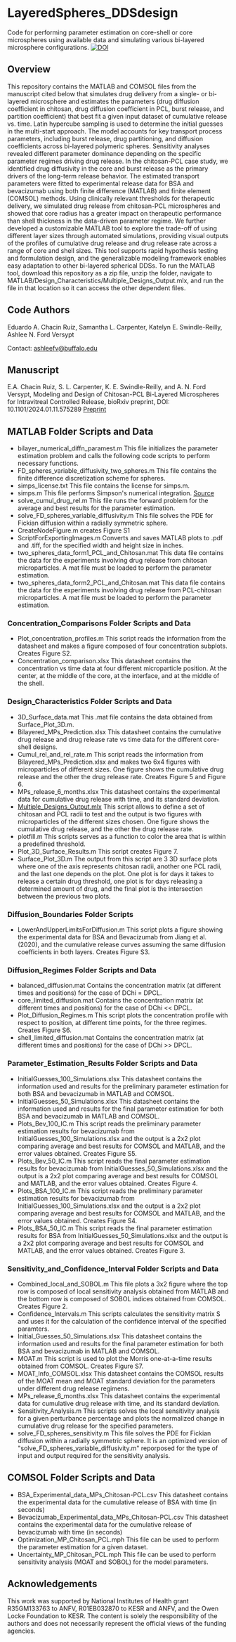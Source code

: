 # LayeredSpheres_DDSdesign
Code for performing parameter estimation on core-shell or core microspheres using available data and simulating various bi-layered microsphere configurations.
[![DOI](https://zenodo.org/badge/974522428.svg)](https://doi.org/10.5281/zenodo.16614720)

## Overview
This repository contains the MATLAB and COMSOL files from the manuscript cited below that simulates drug delivery from a single- or bi-layered microsphere and estimates the parameters (drug diffusion coefficient in chitosan, drug diffusion coefficient in PCL, burst release, and partition coefficient) that best fit a given input dataset of cumulative release vs. time. Latin hypercube sampling is used to determine the initial guesses in the multi-start approach. The model accounts for key transport process parameters, including burst release, drug partitioning, and diffusion coefficients across bi-layered polymeric spheres. Sensitivity analyses revealed different parameter dominance depending on the specific parameter regimes driving drug release. In the chitosan-PCL case study, we identified drug diffusivity in the core and burst release as the primary drivers of the long-term release behavior. The estimated transport parameters were fitted to experimental release data for BSA and bevacizumab using both finite difference (MATLAB) and finite element (COMSOL) methods. Using clinically relevant thresholds for therapeutic delivery, we simulated drug release from chitosan-PCL microspheres and showed that core radius has a greater impact on therapeutic performance than shell thickness in the data-driven parameter regime. We further developed a customizable MATLAB tool to explore the trade-off of using different layer sizes through automated simulations, providing visual outputs of the profiles of cumulative drug release and drug release rate across a range of core and shell sizes. This tool supports rapid hypothesis testing and formulation design, and the generalizable modeling framework enables easy adaptation to other bi-layered spherical DDSs. To run the MATLAB tool, download this repository as a zip file, unzip the folder, navigate to MATLAB/Design_Characteristics/Multiple_Designs_Output.mlx, and run the file in that location so it can access the other dependent files.

## Code Authors
Eduardo A. Chacin Ruiz, Samantha L. Carpenter, Katelyn E. Swindle-Reilly,  Ashlee N. Ford Versypt

Contact: ashleefv@buffalo.edu

## Manuscript
E.A. Chacin Ruiz, S. L. Carpenter, K. E. Swindle-Reilly, and A. N. Ford Versypt, Modeling and Design of Chitosan-PCL Bi-Layered Microspheres for Intravitreal Controlled Release, bioRxiv preprint, DOI: 10.1101/2024.01.11.575289 [Preprint](https://doi.org/10.1101/2024.01.11.575289v3)

## MATLAB Folder Scripts and Data
* bilayer_numerical_diffn_paramest.m This file initializes the parameter estimation problem and calls the following code scripts to perform necessary functions.
* FD_spheres_variable_diffusivity_two_spheres.m This file contains the finite difference discretization scheme for spheres.
* simps_license.txt This file contains the license for simps.m.
* simps.m This file performs Simpson's numerical integration. [Source](https://www.mathworks.com/matlabcentral/fileexchange/25754-simpson-s-rule-for-numerical-integration)
* solve_cumul_drug_rel.m This file runs the forward problem for the average and best results for the parameter estimation.
* solve_FD_spheres_variable_diffusivity.m This file solves the PDE for Fickian diffusion within a radially symmetric sphere.
* CreateNodeFigure.m creates Figure S1
* ScriptForExportingImages.m Converts and saves MATLAB plots to .pdf and .tiff, for the specified width and height size in inches.
* two_spheres_data_form1_PCL_and_Chitosan.mat This data file contains the data for the experiments involving drug release from chitosan microparticles. A mat file must be loaded to perform the parameter estimation.
* two_spheres_data_form2_PCL_and_Chitosan.mat This data file contains the data for the experiments involving drug release from PCL-chitosan microparticles. A mat file must be loaded to perform the parameter estimation.

### Concentration_Comparisons Folder Scripts and Data
* Plot_concentration_profiles.m This script reads the information from the datasheet and makes a figure composed of four concentration subplots. Creates Figure S2.
* Concentration_comparison.xlsx This datasheet contains the concentration vs time data at four different microparticle position. At the center, at the middle of the core, at the interface, and at the middle of the shell.

### Design_Characteristics Folder Scripts and Data
* 3D_Surface_data.mat This .mat file contains the data obtained from Surface_Plot_3D.m.
* Bilayered_MPs_Prediction.xlsx This datasheet contains the cumulative drug release and drug release rate vs time data for the different core-shell designs.
* Cumul_rel_and_rel_rate.m This script reads the information from Bilayered_MPs_Prediction.xlsx and makes two 6x4 figures with microparticles of different sizes. One figure shows the cumulative drug release and the other the drug release rate. Creates Figure 5 and Figure 6.
* MPs_release_6_months.xlsx This datasheet contains the experimental data for cumulative drug release with time, and its standard deviation.
* [Multiple_Designs_Output.mlx](https://github.com/ashleefv/LayeredSpheres_DDSdesign/blob/master/MATLAB/Design_Characteristics/Multiple_Designs_Output.mlx) This script allows to define a set of chitosan and PCL radii to test and the output is two figures with microparticles of the different sizes chosen. One figure shows the cumulative drug release, and the other the drug release rate.
* plotfill.m This scripts serves as a function to color the area that is within a predefined threshold.
* Plot_3D_Surface_Results.m This script creates Figure 7.
* Surface_Plot_3D.m The output from this script are 3 3D surface plots where one of the axis represents chitosan radii, another one PCL radii, and the last one depends on the plot. One plot is for days it takes to release a certain drug threshold, one plot is for days releasing a determined amount of drug, and the final plot is the intersection between the previous two plots.

### Diffusion_Boundaries Folder Scripts
* LowerAndUpperLimitsForDiffusion.m This script plots a figure showing the experimental data for BSA and Bevacizumab from Jiang et al. (2020), and the cumulative release curves assuming the same diffusion coefficients in both layers. Creates Figure S3.

### Diffusion_Regimes Folder Scripts and Data
* balanced_diffusion.mat Contains the concentration matrix (at different times and positions) for the case of DChi = DPCL.
* core_limited_diffusion.mat Contains the concentration matrix (at different times and positions) for the case of DChi << DPCL.
* Plot_Diffusion_Regimes.m This script plots the concentration profile with respect to position, at different time points, for the three regimes. Creates Figure S6.
* shell_limited_diffusion.mat Contains the concentration matrix (at different times and positions) for the case of DChi >> DPCL.

### Parameter_Estimation_Results Folder Scripts and Data
* InitialGuesses_100_Simulations.xlsx This datasheet contains the information used and results for the preliminary parameter estimation for both BSA and bevacizumab in MATLAB and COMSOL.
* InitialGuesses_50_Simulations.xlsx This datasheet contains the information used and results for the final parameter estimation for both BSA and bevacizumab in MATLAB and COMSOL.
* Plots_Bev_100_IC.m This script reads the preliminary parameter estimation results for bevacizumab from InitialGuesses_100_Simulations.xlsx and the output is a 2x2 plot comparing average and best results for COMSOL and MATLAB, and the error values obtained. Creates Figure S5.
* Plots_Bev_50_IC.m This script reads the final parameter estimation results for bevacizumab from InitialGuesses_50_Simulations.xlsx and the output is a 2x2 plot comparing average and best results for COMSOL and MATLAB, and the error values obtained. Creates Figure 4.
* Plots_BSA_100_IC.m This script reads the preliminary parameter estimation results for bevacizumab from InitialGuesses_100_Simulations.xlsx and the output is a 2x2 plot comparing average and best results for COMSOL and MATLAB, and the error values obtained. Creates Figure S4.
* Plots_BSA_50_IC.m This script reads the final parameter estimation results for BSA from InitialGuesses_50_Simulations.xlsx and the output is a 2x2 plot comparing average and best results for COMSOL and MATLAB, and the error values obtained. Creates Figure 3.

### Sensitivity_and_Confidence_Interval Folder Scripts and Data
* Combined_local_and_SOBOL.m This file plots a 3x2 figure where the top row is composed of local sensitivity analysis obtained from MATLAB and the bottom row is composed of SOBOL indices obtained from COMSOL. Creates Figure 2.
* Confidence_Intervals.m This scripts calculates the sensitivity matrix S and uses it for the calculation of the confidence interval of the specified paramters.
* Initial_Guesses_50_Simulations.xlsx This datasheet contains the information used and results for the final parameter estimation for both BSA and bevacizumab in MATLAB and COMSOL.
* MOAT.m This script is used to plot the Morris one-at-a-time results obtained from COMSOL. Creates Figure S7.
* MOAT_Info_COMSOL.xlsx This datasheet contains the COMSOL results of the MOAT mean and MOAT standard deviation for the parameters under different drug release regimens.
* MPs_release_6_months.xlsx This datasheet contains the experimental data for cumulative drug release with time, and its standard deviation.
* Sensitivity_Analysis.m This scripts solves the local sensitivity analysis for a given perturbance percentage and plots the normalized change in cumulative drug release for the specified parameters.
* solve_FD_spheres_sensitivity.m This file solves the PDE for Fickian diffusion within a radially symmetric sphere. It is an optimized version of "solve_FD_spheres_variable_diffusivity.m" reporposed for the type of input and output required for the sensitivity analysis.

## COMSOL Folder Scripts and Data
* BSA_Experimental_data_MPs_Chitosan-PCL.csv This datasheet contains the experimental data for the cumulative release of BSA with time (in seconds)
* Bevacizumab_Experimental_data_MPs_Chitosan-PCL.csv This datasheet contains the experimental data for the cumulative release of bevacizumab with time (in seconds)
* Optimization_MP_Chitosan_PCL.mph This file can be used to perform the parameter estimation for a given dataset.
* Uncertainty_MP_Chitosan_PCL.mph This file can be used to perform sensitivity analysis (MOAT and SOBOL) for the model parameters.

## Acknowledgements
This work was supported by National Institutes of Health grant R35GM133763 to ANFV, R01EB032870 to KESR and ANFV, and the Owen Locke Foundation to KESR. The content is solely the responsibility of the authors and does not necessarily represent the official views of the funding agencies.

